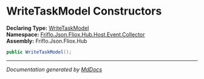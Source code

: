 ﻿<!--  
  <auto-generated>   
    The contents of this file were generated by a tool.  
    Changes to this file may be list if the file is regenerated  
  </auto-generated>   
-->

# WriteTaskModel Constructors

**Declaring Type:** [WriteTaskModel](../index.md)  
**Namespace:** [Friflo.Json.Fliox.Hub.Host.Event.Collector](../../index.md)  
**Assembly:** Friflo.Json.Fliox.Hub

```csharp
public WriteTaskModel();
```
___

*Documentation generated by [MdDocs](https://github.com/ap0llo/mddocs)*
